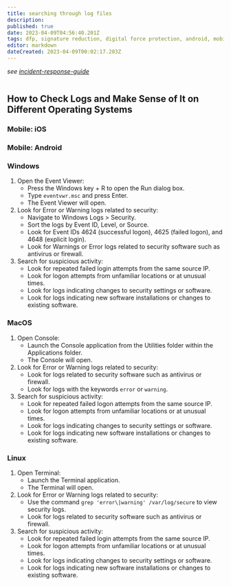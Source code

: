 ```yaml
---
title: searching through log files
description: 
published: true
date: 2023-04-09T04:56:40.201Z
tags: dfp, signature reduction, digital force protection, android, mobile, account authentication, hacked, scammed, scam, leak,
editor: markdown
dateCreated: 2023-04-09T00:02:17.203Z
---
```

_see [incident-response-guide](../incident-response-guide.md)_

```toc
```

## How to Check Logs and Make Sense of It on Different Operating Systems
### Mobile: iOS
### Mobile: Android

### Windows
1. Open the Event Viewer:
   - Press the Windows key + R to open the Run dialog box.
   - Type `eventvwr.msc` and press Enter.
   - The Event Viewer will open.
2. Look for Error or Warning logs related to security:
   - Navigate to Windows Logs > Security.
   - Sort the logs by Event ID, Level, or Source.
   - Look for Event IDs 4624 (successful logon), 4625 (failed logon), and 4648 (explicit login).
   - Look for Warnings or Error logs related to security software such as antivirus or firewall.
3. Search for suspicious activity:
   - Look for repeated failed login attempts from the same source IP.
   - Look for logon attempts from unfamiliar locations or at unusual times.
   - Look for logs indicating changes to security settings or software.
   - Look for logs indicating new software installations or changes to existing software.

### MacOS
1. Open Console:
   - Launch the Console application from the Utilities folder within the Applications folder.
   - The Console will open.
2. Look for Error or Warning logs related to security:
   - Look for logs related to security software such as antivirus or firewall.
   - Look for logs with the keywords `error` or `warning`.
3. Search for suspicious activity:
   - Look for repeated failed logon attempts from the same source IP.
   - Look for logon attempts from unfamiliar locations or at unusual times.
   - Look for logs indicating changes to security settings or software.
   - Look for logs indicating new software installations or changes to existing software.

### Linux
1. Open Terminal:
   - Launch the Terminal application.
   - The Terminal will open.
2. Look for Error or Warning logs related to security:
   - Use the command `grep 'error\|warning' /var/log/secure` to view security logs.
   - Look for logs related to security software such as antivirus or firewall.
3. Search for suspicious activity:
   - Look for repeated failed login attempts from the same source IP.
   - Look for logon attempts from unfamiliar locations or at unusual times.
   - Look for logs indicating changes to security settings or software.
   - Look for logs indicating new software installations or changes to existing software.
